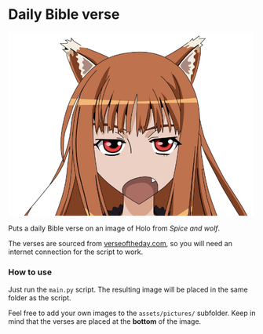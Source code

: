 # Daily Bible verse

<img src="assets/banner.jpg" width="500px">

Puts a daily Bible verse on an image of Holo from _Spice and wolf_.

The verses are sourced from [verseoftheday.com](https://www.verseoftheday.com/), so you will need an internet connection for the script to work.

### How to use

Just run the `main.py` script. The resulting image will be placed in the same folder as the script.

Feel free to add your own images to the `assets/pictures/` subfolder. Keep in mind that the verses are placed at the **bottom** of the image.
